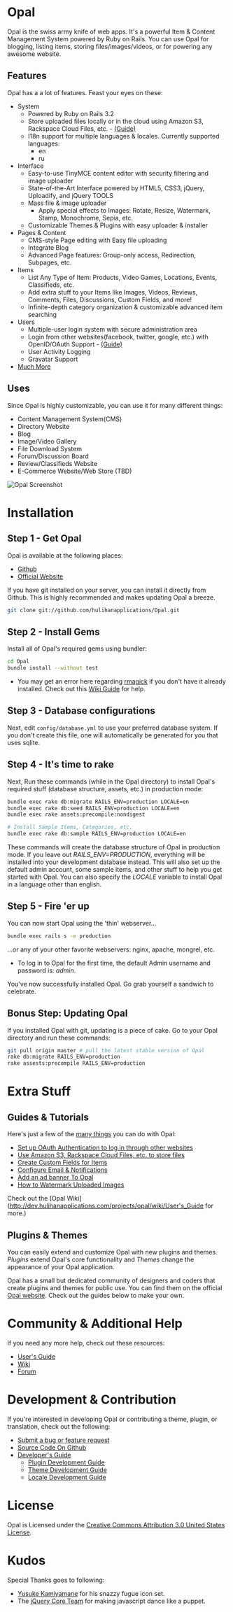 # Opal
 
Opal is the swiss army knife of web apps. It's a powerful Item & Content Management System powered by Ruby on Rails. You can use Opal for blogging, listing items, storing files/images/videos, or for powering any awesome website. 

## Features 

Opal has a a lot of features. Feast your eyes on these:

* System
    * Powered by Ruby on Rails 3.2
	* Store uploaded files locally or in the cloud using Amazon S3, Rackspace Cloud Files, etc. - [(Guide)](http://dev.hulihanapplications.com/projects/opal/wiki/Upload)
    * I18n support for multiple languages & locales. Currently supported languages:
        * en
        * ru
* Interface
    * Easy-to-use TinyMCE content editor with security filtering and image uploader
    * State-of-the-Art Interface powered by HTML5, CSS3, jQuery, Uploadify, and jQuery TOOLS   
    * Mass file & image uploader    
        * Apply special effects to Images: Rotate, Resize, Watermark, Stamp, Monochrome, Sepia, etc.
    * Customizable Themes & Plugins with easy uploader & installer
* Pages & Content
    * CMS-style Page editing with Easy file uploading
    * Integrate Blog
    * Advanced Page features: Group-only access, Redirection, Subpages, etc.
* Items
    * List Any Type of Item: Products, Video Games, Locations, Events, Classifieds, etc.
    * Add extra stuff to your Items like Images, Videos, Reviews, Comments, Files, Discussions, Custom Fields, and more!
    * Infinite-depth category organization & customizable advanced item searching    
* Users
    * Multiple-user login system with secure administration area
    * Login from other websites(facebook, twitter, google, etc.) with OpenID/OAuth Support - [(Guide)](http://dev.hulihanapplications.com/projects/opal/wiki/OAuth)
    * User Activity Logging
    * Gravatar Support    
* [Much More](http://www.hulihanapplications.com/projects/opal)

## Uses

Since Opal is highly customizable, you can use it for many different things:

* Content Management System(CMS)
* Directory Website
* Blog
* Image/Video Gallery 
* File Download System
* Forum/Discussion Board
* Review/Classifieds Website
* E-Commerce Website/Web Store (TBD)

![Opal Screenshot](https://github.com/hulihanapplications/Opal/raw/master/public/themes/fracture/screenshot.png "Opal Interface with Default Theme")

# Installation

## Step 1 - Get Opal

Opal is available at the following places:

* [Github](https://github.com/hulihanapplications/Opal)
* [Official Website](http://www.hulihanapplications.com/projects/opal)

If you have git installed on your server, you can install it directly from Github. This is highly recommended and makes updating Opal a breeze.

```sh
git clone git://github.com/hulihanapplications/Opal.git
```

## Step 2 - Install Gems

Install all of Opal's required gems using bundler:

```sh
cd Opal
bundle install --without test
```

* You may get an error here regarding [rmagick](http://dev.hulihanapplications.com/projects/opal/wiki/RMagick) if you don't have it already installed. Check out this [Wiki Guide](http://dev.hulihanapplications.com/projects/opal/wiki/RMagick) for help.

## Step 3 - Database configurations

Next, edit `config/database.yml` to use your preferred database system. If you don't create this file, one will automatically be generated for you that uses sqlite.

## Step 4 - It's time to rake 

Next, Run these commands (while in the Opal directory) to install Opal's required stuff (database structure, assets, etc.) in production mode: 

```sh
bundle exec rake db:migrate RAILS_ENV=production LOCALE=en
bundle exec rake db:seed RAILS_ENV=production LOCALE=en
bundle exec rake assets:precompile:nondigest

# Install Sample Items, Categories, etc.
bundle exec rake db:sample RAILS_ENV=production LOCALE=en
```

These commands will create the database structure of Opal in production mode. If you leave out *RAILS_ENV=PRODUCTION*, everything will be installed into your development database instead. This will also set up the default admin account, some sample items, and other stuff to help you get started with Opal. You can also specify the *LOCALE* variable to install Opal in a language other than english. 

## Step 5 - Fire 'er up 

You can now start Opal using the 'thin' webserver...

```sh
bundle exec rails s -e production
```

...or any of your other favorite webservers: nginx, apache, mongrel, etc.
 
* To log in to Opal for the first time, the default Admin username and password is: *admin*.

You've now successfully installed Opal. Go grab yourself a sandwich to celebrate. 

## Bonus Step: Updating Opal

If you installed Opal with git, updating is a piece of cake. Go to your Opal directory and run these commands: 

```sh
git pull origin master # pull the latest stable version of Opal
rake db:migrate RAILS_ENV=production
rake assests:precompile RAILS_ENV=production
```

# Extra Stuff 

## Guides & Tutorials

Here's just a few of the [many things](http://dev.hulihanapplications.com/projects/opal/wiki/User%27s_Guide) you can do with Opal:

* [Set up OAuth Authentication to log in through other websites](http://dev.hulihanapplications.com/projects/opal/wiki/OAuth)
* [Use Amazon S3, Rackspace Cloud Files, etc. to store files](http://dev.hulihanapplications.com/projects/opal/wiki/Upload)
* [Create Custom Fields for Items](http://dev.hulihanapplications.com/projects/opal/wiki/Create_Custom_Fields_for_Items)
* [Configure Email & Notifications](http://dev.hulihanapplications.com/projects/opal/wiki/Notifications)
* [Add an ad banner To Opal](http://dev.hulihanapplications.com/projects/opal/wiki/Adding_an_Ad_Banner_To_Opal)
* [How to Watermark Uploaded Images](http://dev.hulihanapplications.com/projects/opal/wiki/Watermarking_Uploaded_Images)

Check out the [Opal Wiki](http://dev.hulihanapplications.com/projects/opal/wiki/User's_Guide for more.)

## Plugins & Themes

You can easily extend and customize Opal with new plugins and themes. *Plugins* extend Opal's core functionality and *Themes* change the appearance of your Opal application. 

Opal has a small but dedicated community of designers and coders that create plugins and themes for public use. You can find them on the official [Opal website](http://hulihanapplications.com/projects/opal#5). Check out the guides below to make your own.
 
# Community & Additional Help

If you need any more help, check out these resources:

* [User's Guide](http://dev.hulihanapplications.com/projects/opal/wiki/User%27s_Guide)
* [Wiki](http://dev.hulihanapplications.com/projects/opal/wiki/)
* [Forum](http://dev.hulihanapplications.com/projects/opal/boards)

# Development & Contribution

If you're interested in developing Opal or contributing a theme, plugin, or translation, check out the following:
* [Submit a bug or feature request](http://dev.hulihanapplications.com/projects/opal/issues)
* [Source Code On Github](https://github.com/hulihanapplications/Opal)
* [Developer's Guide](http://dev.hulihanapplications.com/projects/opal/wiki/Developer%27s_Guide)
    * [Plugin Development Guide](http://dev.hulihanapplications.com/projects/opal/wiki/Plugin_Development)
    * [Theme Development Guide](http://dev.hulihanapplications.com/projects/opal/wiki/Theme_Development)
    * [Locale Development Guide](http://dev.hulihanapplications.com/projects/opal/wiki/Locale_Development)

# License 

Opal is Licensed under the  [Creative Commons Attribution 3.0 United States License](http://creativecommons.org/licenses/by/3.0/us/).

# Kudos

Special Thanks goes to following:

* [Yusuke Kamiyamane](http://p.yusukekamiyamane.com/) for his snazzy fugue icon set.
* The [jQuery Core Team](http://jquery.org/team) for making javascript dance like a puppet.   
